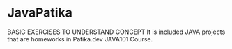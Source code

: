 # JavaPatika
BASIC EXERCISES TO UNDERSTAND CONCEPT
It is included JAVA projects that are homeworks in Patika.dev JAVA101 Course.
